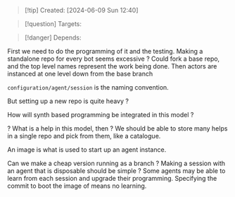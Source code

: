 
>[!tip] Created: [2024-06-09 Sun 12:40]

>[!question] Targets: 

>[!danger] Depends: 

First we need to do the programming of it and the testing.
Making a standalone repo for every bot seems excessive ?
Could fork a base repo, and the top level names represent the work being done.
Then actors are instanced at one level down from the base branch

`configuration/agent/session` is the naming convention.

But setting up a new repo is quite heavy ?

How will synth based programming be integrated in this model ?

? What is a help in this model, then ?
We should be able to store many helps in a single repo and pick from them, like a catalogue.

An image is what is used to start up an agent instance.

Can we make a cheap version running as a branch ?
Making a session with an agent that is disposable should be simple ?
Some agents may be able to learn from each session and upgrade their programming.
Specifying the commit to boot the image of means no learning.